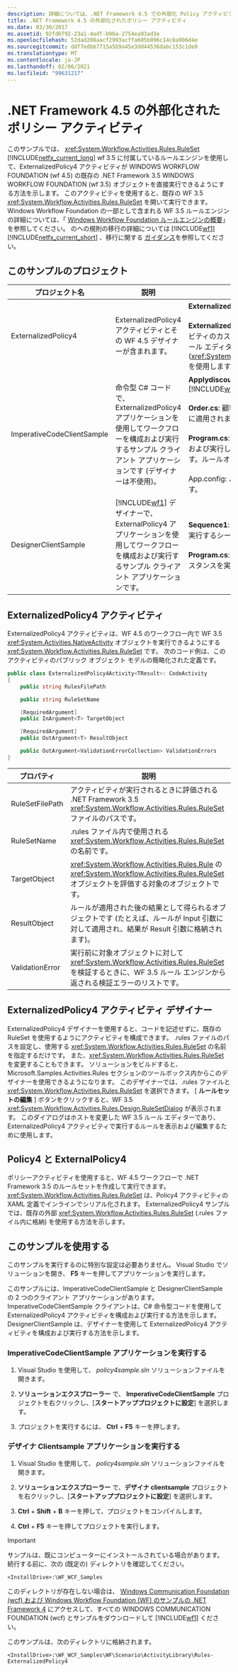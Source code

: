 ```yaml
---
description: 詳細については、.NET Framework 4.5 での外部化 Policy アクティビティに関するページを参照してください。
title: .NET Framework 4.5 の外部化されたポリシー アクティビティ
ms.date: 03/30/2017
ms.assetid: 92fd6f92-23a1-4adf-b96a-2754ea93ad3e
ms.openlocfilehash: 52dad208aacf2993acffa605b896c14c0a906d4e
ms.sourcegitcommit: ddf7edb67715a5b9a45e3dd44536dabc153c1de0
ms.translationtype: MT
ms.contentlocale: ja-JP
ms.lasthandoff: 02/06/2021
ms.locfileid: "99631217"
---
```

# <a name="externalized-policy-activity-in-net-framework-45"></a>.NET Framework 4.5 の外部化されたポリシー アクティビティ

このサンプルでは、 <xref:System.Workflow.Activities.Rules.RuleSet> [!INCLUDE[netfx_current_long](../../../../includes/netfx-current-long-md.md)] wf 3.5 に付属しているルールエンジンを使用して、ExternalizedPolicy4 アクティビティが WINDOWS WORKFLOW FOUNDATION (wf 4.5) の既存の .NET Framework 3.5 WINDOWS WORKFLOW FOUNDATION (wf 3.5) オブジェクトを直接実行できるようにする方法を示します。 このアクティビティを使用すると、既存の WF 3.5 <xref:System.Workflow.Activities.Rules.RuleSet> を開いて実行できます。 Windows Workflow Foundation の一部として含まれる WF 3.5 ルールエンジンの詳細については、「 [Windows Workflow Foundation ルールエンジンの概要](/previous-versions/dotnet/articles/aa480193(v=msdn.10))」を参照してください。 のへの規則の移行の詳細については [!INCLUDE[wf1](../../../../includes/wf1-md.md)] [!INCLUDE[netfx_current_short](../../../../includes/netfx-current-short-md.md)] 、移行に関する [ガイダンス](../migration-guidance.md)を参照してください。

## <a name="projects-in-this-sample"></a>このサンプルのプロジェクト

|プロジェクト名|説明|メイン ファイル|
|-|-|-|
|ExternalizedPolicy4|ExternalizedPolicy4 アクティビティとその WF 4.5 デザイナーが含まれます。|**ExternalizedPolicy4.cs**: アクティビティ定義。<br /><br /> **ExternalizedPolicy4Designer**: ExternalizedPolicy4 アクティビティのカスタムデザイナー。 WF 3.5 ルール エンジンからルール エディター (<xref:System.Workflow.Activities.Rules.Design.RuleSetDialog>) を使用します。|
|ImperativeCodeClientSample|命令型 C# コードで、ExternalizedPolicy4 アプリケーションを使用してワークフローを構成および実行するサンプル クライアント アプリケーションです (デザイナーは不使用)。|**Applydiscount。ルール**: ルールの定義を含むファイル。 [!INCLUDE[wf1](../../../../includes/wf1-md.md)]<br /><br /> **Order.cs**: 顧客の注文を表す型。 ルールはこの型のオブジェクトに適用されます。<br /><br /> **Program.cs**: Policy4 アクティビティを持つワークフローを構成および実行して、applydiscount で定義されたルールを適用します。ルールオブジェクトのインスタンスにルールを適用します。<br /><br /> App.config: ルール ファイルのパスが記述された構成ファイルです。|
|DesignerClientSample|[!INCLUDE[wf1](../../../../includes/wf1-md.md)] デザイナーで、ExternalPolicy4 アプリケーションを使用してワークフローを構成および実行するサンプル クライアント アプリケーションです。|**Sequence1**: Policy4 アクティビティを使用してルールの評価を実行するシーケンシャルワークフローです。<br /><br /> **Program.cs**: Sequence1 で定義されているワークフローのインスタンスを実行します。|

## <a name="the-externalizedpolicy4-activity"></a>ExternalizedPolicy4 アクティビティ

ExternalizedPolicy4 アクティビティは、WF 4.5 のワークフロー内で WF 3.5 <xref:System.Activities.NativeActivity> オブジェクトを実行できるようにする <xref:System.Workflow.Activities.Rules.RuleSet> です。 次のコード例は、このアクティビティのパブリック オブジェクト モデルの簡略化された定義です。

```csharp
public class ExternalizedPolicy4Activity<TResult>: CodeActivity
{
    public string RulesFilePath

    public string RuleSetName

    [RequiredArgument]
    public InArgument<T> TargetObject

    [RequiredArgument]
    public OutArgument<T> ResultObject

    public OutArgument<ValidationErrorCollection> ValidationErrors
}
```

|プロパティ|説明|
|-|-|
|RuleSetFilePath|アクティビティが実行されるときに評価される .NET Framework 3.5 <xref:System.Workflow.Activities.Rules.RuleSet> ファイルのパスです。|
|RuleSetName|.rules ファイル内で使用される <xref:System.Workflow.Activities.Rules.RuleSet> の名前です。|
|TargetObject|<xref:System.Workflow.Activities.Rules.Rule> の <xref:System.Workflow.Activities.Rules.RuleSet> オブジェクトを評価する対象のオブジェクトです。|
|ResultObject|ルールが適用された後の結果として得られるオブジェクトです (たとえば、ルールが Input 引数に対して適用され、結果が Result 引数に格納されます)。|
|ValidationError|実行前に対象オブジェクトに対して <xref:System.Workflow.Activities.Rules.RuleSet> を検証するときに、WF 3.5 ルール エンジンから返される検証エラーのリストです。|

## <a name="externalizedpolicy4-activity-designer"></a>ExternalizedPolicy4 アクティビティ デザイナー

ExternalizedPolicy4 デザイナーを使用すると、コードを記述せずに、既存の RuleSet を使用するようにアクティビティを構成できます。 .rules ファイルのパスを設定し、使用する <xref:System.Workflow.Activities.Rules.RuleSet> の名前を指定するだけです。 また、<xref:System.Workflow.Activities.Rules.RuleSet> を変更することもできます。 ソリューションをビルドすると、Microsoft.Samples.Activities.Rules セクションのツールボックス内からこのデザイナーを使用できるようになります。 このデザイナーでは、.rules ファイルと <xref:System.Workflow.Activities.Rules.RuleSet> を選択できます。 [ **ルールセットの編集** ] ボタンをクリックすると、WF 3.5 <xref:System.Workflow.Activities.Rules.Design.RuleSetDialog> が表示されます。 このダイアログはホストを変更した WF 3.5 ルール エディターであり、ExternalizedPolicy4 アクティビティで実行するルールを表示および編集するために使用します。

## <a name="policy4-and-externalpolicy4"></a>Policy4 と ExternalPolicy4

ポリシーアクティビティを使用すると、WF 4.5 ワークフローで .NET Framework 3.5 のルールセットを作成して実行できます。 <xref:System.Workflow.Activities.Rules.RuleSet> は、Policy4 アクティビティの XAML 定義でインラインでシリアル化されます。 ExternalizedPolicy4 サンプルでは、既存の外部 <xref:System.Workflow.Activities.Rules.RuleSet> (.rules ファイル内に格納) を使用する方法を示します。

## <a name="use-this-sample"></a>このサンプルを使用する

このサンプルを実行するのに特別な設定は必要ありません。 Visual Studio でソリューションを開き、 **F5** キーを押してアプリケーションを実行します。

このサンプルには、ImperativeCodeClientSample と DesignerClientSample の 2 つのクライアント アプリケーションがあります。 ImperativeCodeClientSample クライアントは、C# 命令型コードを使用して ExternalizedPolicy4 アクティビティを構成および実行する方法を示します。 DesignerClientSample は、デザイナーを使用して ExternalizedPolicy4 アクティビティを構成および実行する方法を示します。

### <a name="run-the-imperativecodeclientsample-application"></a>ImperativeCodeClientSample アプリケーションを実行する

1. Visual Studio を使用して、 *policy4sample.sln* ソリューションファイルを開きます。

2. **ソリューションエクスプローラー** で、 **ImperativeCodeClientSample** プロジェクトを右クリックし、[**スタートアッププロジェクトに設定**] を選択します。

3. プロジェクトを実行するには、 **Ctrl** + **F5** キーを押します。

### <a name="run-the-designerclientsample-application"></a>デザイナ Clientsample アプリケーションを実行する

1. Visual Studio を使用して、 *policy4sample.sln* ソリューションファイルを開きます。

2. **ソリューションエクスプローラー** で、**デザイナ clientsample** プロジェクトを右クリックし、[**スタートアッププロジェクトに設定**] を選択します。

3. **Ctrl** + **Shift** + **B** キーを押して、プロジェクトをコンパイルします。

4. **Ctrl** + **F5** キーを押してプロジェクトを実行します。

> [!IMPORTANT]
> サンプルは、既にコンピューターにインストールされている場合があります。 続行する前に、次の (既定の) ディレクトリを確認してください。
>
> `<InstallDrive>:\WF_WCF_Samples`
>
> このディレクトリが存在しない場合は、 [Windows Communication Foundation (wcf) および Windows Workflow Foundation (WF) のサンプルの .NET Framework 4](https://www.microsoft.com/download/details.aspx?id=21459) にアクセスして、すべての WINDOWS COMMUNICATION FOUNDATION (wcf) とサンプルをダウンロードして [!INCLUDE[wf1](../../../../includes/wf1-md.md)] ください。
>
> このサンプルは、次のディレクトリに格納されます。
>
> `<InstallDrive>:\WF_WCF_Samples\WF\Scenario\ActivityLibrary\Rules-ExternalizedPolicy4`
